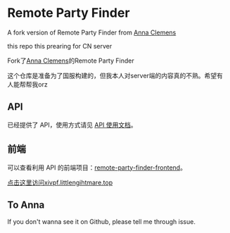 # Remote Party Finder
A fork version of Remote Party Finder from [Anna Clemens](https://git.anna.lgbt/ascclemens/remote-party-finder)

this repo this prearing for CN server

Fork了[Anna Clemens](https://git.anna.lgbt/ascclemens/remote-party-finder)的Remote Party Finder

这个仓库是准备为了国服构建的，但我本人对server端的内容真的不熟。希望有人能帮帮我orz

## API
已经提供了 API，使用方式请见 [API 使用文档](https://github.com/LittleNightmare/remote-party-finder/wiki/API-Usage)。

## 前端
可以查看利用 API 的前端项目：[remote-party-finder-frontend](https://github.com/Cindy-Master/remote-party-finder-frontend)。

[点击这里访问xivpf.littlengihtmare.top](https://xivpf.littlenightmare.top)

## To Anna
If you don't wanna see it on Github, please tell me through issue.
